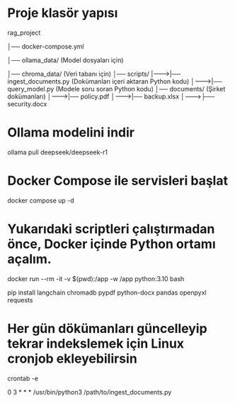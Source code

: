 # Proje klasör yapısı
rag_project

│── docker-compose.yml

│── ollama_data/ (Model dosyaları için)

│── chroma_data/ (Veri tabanı için)
│── scripts/
|--->|── ingest_documents.py  (Dokümanları içeri aktaran Python kodu)
│--->|── query_model.py       (Modele soru soran Python kodu)
│── documents/ (Şirket dokümanları)
│--->|── policy.pdf
│--->|── backup.xlsx
│--->├── security.docx

# Ollama modelini indir
ollama pull deepseek/deepseek-r1

# Docker Compose ile servisleri başlat
docker compose up -d

# Yukarıdaki scriptleri çalıştırmadan önce, Docker içinde Python ortamı açalım.
docker run --rm -it -v $(pwd):/app -w /app python:3.10 bash

pip install langchain chromadb pypdf python-docx pandas openpyxl requests

# Her gün dökümanları güncelleyip tekrar indekslemek için Linux cronjob ekleyebilirsin
crontab -e

0 3 * * * /usr/bin/python3 /path/to/ingest_documents.py
